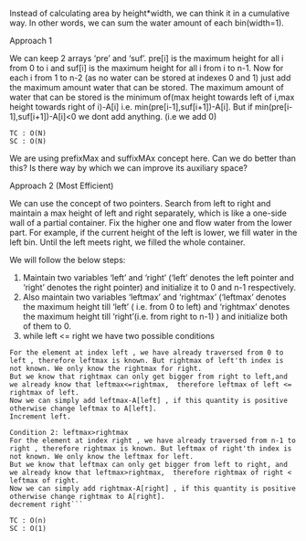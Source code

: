 Instead of calculating area by height*width, we can think it in a cumulative way.
In other words, we can sum the water amount of each bin(width=1).

Approach 1

We can keep 2 arrays ‘pre’ and ‘suf’. pre[i] is the maximum height for all i from 0 to i and suf[i] is the maximum height for all i from i to n-1.
Now for each i from 1 to n-2 (as no water can be stored at indexes 0 and 1) just add the maximum amount water that can be stored. The maximum amount of water that can be stored is the minimum of(max height towards left of i,max height towards right of i)-A[i]
i.e. min(pre[i-1],suf[i+1])-A[i]. But if min(pre[i-1],suf[i+1])-A[i]<0 we dont add anything. (i.e we add 0)
    
    TC : O(N)
    SC : O(N)
We are using prefixMax and suffixMAx concept here.
Can we do better than this? Is there way by which we can improve its auxiliary space?

Approach 2 (Most Efficient)

We can use the concept of two pointers.
Search from left to right and maintain a max height of left and right separately, which is like a one-side wall of a partial container. Fix the higher one and flow water
from the lower part. For example, if the current height of the left is lower, we fill water in the left bin. Until the left meets right,
we filled the whole container.

We will follow the below steps:

1) Maintain two variables ‘left’ and ‘right’ (‘left’ denotes the left pointer and ‘right’ denotes the right pointer) and initialize it to 0 and n-1 respectively.
2) Also maintain two variables ‘leftmax’ and ‘rightmax’ (‘leftmax’ denotes the maximum height till ‘left’ ( i.e. from 0 to left) and ‘rightmax’ denotes the maximum height till ‘right’(i.e. from right to n-1) ) and initialize both of them to 0.
3) while left <= right we have two possible conditions

```Condition 1: leftmax<=rightmax
For the element at index left , we have already traversed from 0 to left , therefore leftmax is known. But rightmax of left'th index is not known. We only know the rightmax for right.
But we know that rightmax can only get bigger from right to left,and we already know that leftmax<=rightmax,  therefore leftmax of left <= rightmax of left. 
Now we can simply add leftmax-A[left] , if this quantity is positive
otherwise change leftmax to A[left].
Increment left.

Condition 2: leftmax>rightmax
For the element at index right , we have already traversed from n-1 to right , therefore rightmax is known. But leftmax of right'th index is not known. We only know the leftmax for left.
But we know that leftmax can only get bigger from left to right, and we already know that leftmax>rightmax,  therefore rightmax of right < leftmax of right. 
Now we can simply add rightmax-A[right] , if this quantity is positive
otherwise change rightmax to A[right].
decrement right```

TC : O(n)
SC : O(1)